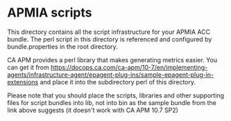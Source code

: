 # APMIA scripts
This directory contains all the script infrastructure for your APMIA ACC bundle.
The perl script in this directory is referenced and configured by bundle.properties
in the root directory.

CA APM provides a perl library that makes generating metrics easier. You can get
it from https://docops.ca.com/ca-apm/10-7/en/implementing-agents/infrastructure-agent/epagent-plug-ins/sample-epagent-plug-in-extensions
and place it into the subdirectory perl of this directory.

Please note that you should place the scripts, libraries and other supporting
files for script bundles into lib, not into bin as the sample bundle from the
link above suggests (it doesn't work with CA APM 10.7 SP2)
